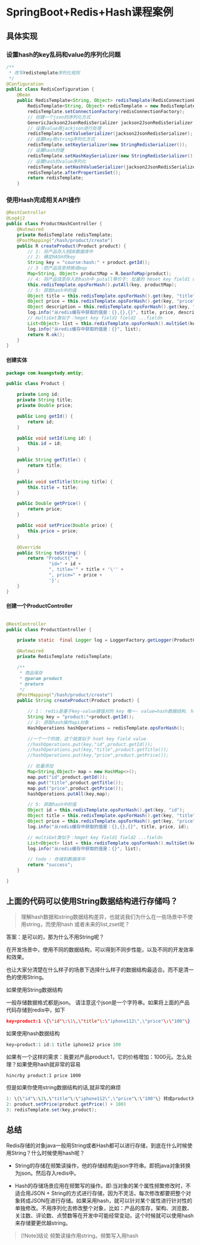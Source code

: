 # SpringBoot+Redis+Hash课程案例

## 具体实现

### 设置hash的key乱码和value的序列化问题

```java
/**
 * 改写redistemplate序列化规则
 */
@Configuration
public class RedisConfiguration {
    @Bean
    public RedisTemplate<String, Object> redisTemplate(RedisConnectionFactory redisConnectionFactory) {
        RedisTemplate<String, Object> redisTemplate = new RedisTemplate<>();
        redisTemplate.setConnectionFactory(redisConnectionFactory);
        // 创建一个json的序列化方式
        GenericJackson2JsonRedisSerializer jackson2JsonRedisSerializer = new GenericJackson2JsonRedisSerializer();
        // 设置value用jackjson进行处理
        redisTemplate.setValueSerializer(jackson2JsonRedisSerializer);
        // 设置key用string序列化方式
        redisTemplate.setKeySerializer(new StringRedisSerializer());
        // 设置hash的键
        redisTemplate.setHashKeySerializer(new StringRedisSerializer());
        // 设置hash的value序列化
        redisTemplate.setHashValueSerializer(jackson2JsonRedisSerializer);
        redisTemplate.afterPropertiesSet();
        return redisTemplate;
    }

```

### 使用Hash完成相关API操作

```java
@RestController
@Log4j2
public class ProductHashController {
    @Autowired
    private RedisTemplate redisTemplate;
    @PostMapping("/hash/product/create")
    public R createProduct(Product product) {
        // 1: 将产品存入到DB数据库中
        // 2: 确定HASH的key
        String key = "course:hash:" + product.getId();
        // 3 :把产品信息转换成map
        Map<String, Object> productMap = R.beanToMap(product);
        // 4: 将产品信息存入到hash中 putall等价于: 批量的 hmset key field1 value1 field2 value2 ....
        this.redisTemplate.opsForHash().putAll(key, productMap);
        // 5: 获取hash中的值
        Object title = this.redisTemplate.opsForHash().get(key, "title");
        Object price = this.redisTemplate.opsForHash().get(key, "price");
        Object description = this.redisTemplate.opsForHash().get(key, "description");
        log.info("从redis缓存中获取的值是：{},{},{}", title, price, description);
        // multiGet类似于：hmget key field1 field2 ...fieldn
        List<Object> list = this.redisTemplate.opsForHash().multiGet(key, Arrays.asList("title", "price", "description"));
        log.info("从redis缓存中获取的值是：{}", list);
        return R.ok();
    }
}
```

#### 创建实体

```java
package com.kuangstudy.entiy;

public class Product {

    private Long id;
    private String title;
    private Double price;

    public Long getId() {
        return id;
    }

    public void setId(Long id) {
        this.id = id;
    }

    public String getTitle() {
        return title;
    }

    public void setTitle(String title) {
        this.title = title;
    }

    public Double getPrice() {
        return price;
    }

    public void setPrice(Double price) {
        this.price = price;
    }

    @Override
    public String toString() {
        return "Product{" +
                "id=" + id +
                ", title='" + title + '\'' +
                ", price=" + price +
                '}';
    }
}

```

#### 创建一个ProductController

```java

@RestController
public class ProductController {

    private static  final Logger log = LoggerFactory.getLogger(ProductController.class);

    @Autowired
    private RedisTemplate redisTemplate;

    /**
     * 商品保存
     * @param product
     * @return
     */
    @PostMapping("/hash/product/create")
    public String createProduct(Product product) {

        // 1： redis是基于key-value键值对的 key 唯一- value=hash数据结构. hash结构等价于java中的map
        String key = "product:"+product.getId();
        // 2: 获取hash操作api对象
        HashOperations hashOperations = redisTemplate.opsForHash();

        //一个一个的放，这个就类似于 hset key field value
        //hashOperations.put(key,"id",product.getId());
        //hashOperations.put(key,"title",product.getTitle());
        //hashOperations.put(key,"price",product.getPrice());

        // 批量添加
        Map<String,Object> map = new HashMap<>();
        map.put("id",product.getId());
        map.put("title",product.getTitle());
        map.put("price",product.getPrice());
        hashOperations.putAll(key,map);

        // 5: 获取hash中的值
        Object id = this.redisTemplate.opsForHash().get(key, "id");
        Object title = this.redisTemplate.opsForHash().get(key, "title");
        Object price = this.redisTemplate.opsForHash().get(key, "price");
        log.info("从redis缓存中获取的值是：{},{},{}", title, price, id);

        // multiGet类似于：hmget key field1 field2 ...fieldn
        List<Object> list = this.redisTemplate.opsForHash().multiGet(key, Arrays.asList("title", "price", "description"));
        log.info("从redis缓存中获取的值是：{}", list);

        // todo : 存储到数据库中
        return "success";
    }

}

```

## 上面的代码可以使用String数据结构进行存储吗？

> 理解hash数据和string数据结构差异，也就说我们为什么在一些场景中不使用string，而使用hash 或者未来的list,zset呢？

答案：是可以的，那为什么不用String呢？

在开发场景中，使用不同的数据结构，可以得到不同步性能，以及不同的开发效率和效果。

也让大家分清楚在什么样子的场景下选择什么样子的数据结构最适合。而不是清一色的使用String。

如果使用String数据结构

一般存储数据格式都是json。 请注意这个json是一个字符串。如果将上面的产品代码存储到redis中，如下

```json
key=product:1 \{\"id"\:\1\,\"title"\:\"iphone112\",\"price"\:\"100"\}
```

如果使用hash数据结构

````java
key=product:1 id:1 title iphone12 price 100
````

如果有一个这样的需求：我要对产品product:1，它的价格增加：1000元。怎么处理？如果使用hash就非常的容易

```sh
hincrby product:1 price 1000
```

但是如果你使用string数据结构的话,就非常的麻烦

```java
1: \{\"id"\:\1\,\"title"\:\"iphone112\",\"price"\:\"100"\} 转成product对象
2: product.setPrice(product.getPrice() + 100)
3: redisTemplate.set(key,product);
```

## 总结

Redis存储的对象java一般用String或者Hash都可以进行存储，到底在什么时候使用String？什么时候使用hash呢？

- String的存储在频繁读操作，他的存储结构是json字符串。即把java对象转换为json。然后存入redis中。

- Hash的存储场景应用在频繁写的操作。即:当对象的某个属性频繁修改时，不适合用JSON + String的方式进行存储，因为不灵活，每次修改都要把整个对象转成JSON在进行存储。如果采用hash，就可以针对某个属性进行针对性的单独修改。不用序列化去修改整个对象，比如：产品的库存，架构、浏览数、关注数、评论数、点赞数等在开发中可能经常变动，这个时候就可以使用hash来存储要更优越string。

>[!Note]结论
频繁读操作用string。频繁写入用hash
